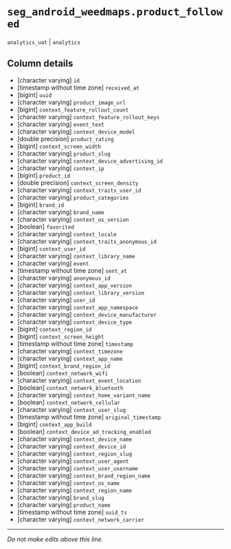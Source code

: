 # `seg_android_weedmaps.product_followed`
`analytics_uat` | `analytics`

## Column details
* [character varying] `id`
* [timestamp without time zone] `received_at`
* [bigint]    `uuid`
* [character varying] `product_image_url`
* [bigint]    `context_feature_rollout_count`
* [character varying] `context_feature_rollout_keys`
* [character varying] `event_text`
* [character varying] `context_device_model`
* [double precision] `product_rating`
* [bigint]    `context_screen_width`
* [character varying] `product_slug`
* [character varying] `context_device_advertising_id`
* [character varying] `context_ip`
* [bigint]    `product_id`
* [double precision] `context_screen_density`
* [character varying] `context_traits_user_id`
* [character varying] `product_categories`
* [bigint]    `brand_id`
* [character varying] `brand_name`
* [character varying] `context_os_version`
* [boolean]   `favorited`
* [character varying] `context_locale`
* [character varying] `context_traits_anonymous_id`
* [bigint]    `context_user_id`
* [character varying] `context_library_name`
* [character varying] `event`
* [timestamp without time zone] `sent_at`
* [character varying] `anonymous_id`
* [character varying] `context_app_version`
* [character varying] `context_library_version`
* [character varying] `user_id`
* [character varying] `context_app_namespace`
* [character varying] `context_device_manufacturer`
* [character varying] `context_device_type`
* [bigint]    `context_region_id`
* [bigint]    `context_screen_height`
* [timestamp without time zone] `timestamp`
* [character varying] `context_timezone`
* [character varying] `context_app_name`
* [bigint]    `context_brand_region_id`
* [boolean]   `context_network_wifi`
* [character varying] `context_event_location`
* [boolean]   `context_network_bluetooth`
* [character varying] `context_home_variant_name`
* [boolean]   `context_network_cellular`
* [character varying] `context_user_slug`
* [timestamp without time zone] `original_timestamp`
* [bigint]    `context_app_build`
* [boolean]   `context_device_ad_tracking_enabled`
* [character varying] `context_device_name`
* [character varying] `context_device_id`
* [character varying] `context_region_slug`
* [character varying] `context_user_agent`
* [character varying] `context_user_username`
* [character varying] `context_brand_region_name`
* [character varying] `context_os_name`
* [character varying] `context_region_name`
* [character varying] `brand_slug`
* [character varying] `product_name`
* [timestamp without time zone] `uuid_ts`
* [character varying] `context_network_carrier`

-------------------------------------------------------------------------------
*Do not make edits above this line.*
